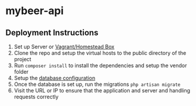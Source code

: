 # mybeer-api

## Deployment Instructions
1. Set up Server or [Vagrant/Homestead Box](https://laravel.com/docs/5.2/homestead)
2. Clone the repo and setup the virtual hosts to the public directory of the project
3. Run `composer install` to install the dependencies and setup the vendor folder
4. Setup the [database configuration](https://laravel.com/docs/5.2/database)
5. Once the database is set up, run the migrations `php artisan migrate`
6. Visit the URL or IP to ensure that the application and server and handling requests correctly
